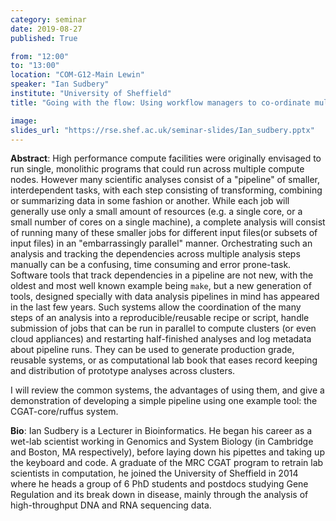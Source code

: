 ```yaml
---
category: seminar
date: 2019-08-27
published: True

from: "12:00"
to: "13:00"
location: "COM-G12-Main Lewin"
speaker: "Ian Sudbery"
institute: "University of Sheffield"
title: "Going with the flow: Using workflow managers to co-ordinate multistep analysis pipelines across multiple compute nodes in a reproducible manner. "

image:
slides_url: "https://rse.shef.ac.uk/seminar-slides/Ian_sudbery.pptx"
---
```


**Abstract**: High performance compute facilities were originally envisaged to run single, monolithic programs that could run across multiple compute nodes. However many scientific analyses consist of a "pipeline" of smaller, interdependent tasks, with each step consisting of transforming, combining or summarizing data in some fashion or another. While each job will generally use only a small amount of resources (e.g. a single core, or a small number of cores on a single machine), a complete analysis will consist of running many of these smaller jobs for different input files(or subsets of input files) in an "embarrassingly parallel" manner. Orchestrating such an analysis and tracking the dependencies across multiple analysis steps manually can be a confusing, time consuming and error prone-task. Software tools that track dependencies in a pipeline are not new, with the oldest and most well known example being `make`, but a new generation of tools, designed specially with data analysis pipelines in mind has appeared in the last few years. Such systems allow the coordination of the many steps of an analysis into a reproducible/reusable recipe or script, handle submission of jobs that can be run in parallel to compute clusters (or even cloud appliances) and restarting half-finished analyses and log metadata about pipeline runs. They can be used to generate production grade, reusable systems, or as computational lab book that eases record keeping and distribution of prototype analyses across clusters.

I will review the common systems, the advantages of using them, and give a demonstration of developing a simple pipeline using one example tool: the CGAT-core/ruffus system.

**Bio**: Ian Sudbery is a Lecturer in Bioinformatics. He began his career as a wet-lab scientist working in Genomics and System Biology (in Cambridge and Boston, MA respectively), before laying down his pipettes and taking up the keyboard and code. A graduate of the MRC CGAT program to retrain lab scientists in computation, he joined the University of Sheffield in 2014 where he heads a group of 6 PhD students and postdocs studying Gene Regulation and its break down in disease, mainly through the analysis of high-throughput DNA and RNA sequencing data.
